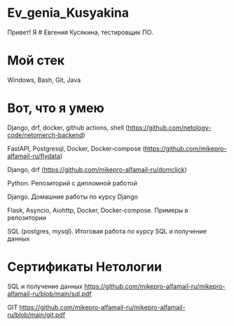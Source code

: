 # Ev_genia_Kusyakina

Привет!
Я # Евгения Кусякина, тестировщик ПО.

# Мой стек
Windows, Bash, Git, Java

# Вот, что я умею
Django, drf, docker, github actions, shell (https://github.com/netology-code/netomerch-backend)

FastAPI, Postgresql, Docker, Docker-compose (https://github.com/mikepro-alfamail-ru/flydata)

Django, drf (https://github.com/mikepro-alfamail-ru/domclick)

Python. Репозиторий с дипломной работой

Django. Домашние работы по курсу Django

Flask, Asyncio, Aiohttp, Docker, Docker-compose. Примеры в репозитории

SQL (postgres, mysql). Итоговая работа по курсу SQL и получение данных

# Сертификаты Нетологии

SQL и получение данных https://github.com/mikepro-alfamail-ru/mikepro-alfamail-ru/blob/main/sql.pdf

GIT https://github.com/mikepro-alfamail-ru/mikepro-alfamail-ru/blob/main/git.pdf

